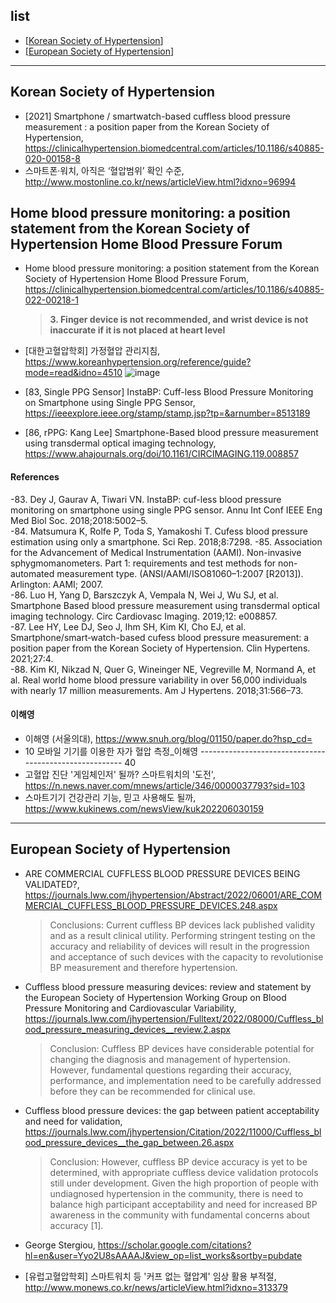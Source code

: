 


## list

- [[Korean Society of Hypertension](https://github.com/Kwangkee/Digital-Healthcare/blob/main/Cuffless.md#korean-society-of-hypertension)]
- [[European Society of Hypertension](https://github.com/Kwangkee/Digital-Healthcare/blob/main/Cuffless.md#european-society-of-hypertension)]

***

## Korean Society of Hypertension
- [2021] Smartphone / smartwatch-based cuffless blood pressure measurement : a position paper from the Korean Society of Hypertension, https://clinicalhypertension.biomedcentral.com/articles/10.1186/s40885-020-00158-8
- 스마트폰·워치, 아직은 ‘혈압범위’ 확인 수준, http://www.mostonline.co.kr/news/articleView.html?idxno=96994

## Home blood pressure monitoring: a position statement from the Korean Society of Hypertension Home Blood Pressure Forum
- Home blood pressure monitoring: a position statement from the Korean Society of Hypertension Home Blood Pressure Forum, https://clinicalhypertension.biomedcentral.com/articles/10.1186/s40885-022-00218-1

  >**3. Finger device is not recommended, and wrist device is not inaccurate if it is not placed at heart level**

- [대한고혈압학회] 가정혈압 관리지침, https://www.koreanhypertension.org/reference/guide?mode=read&idno=4510
![image](https://user-images.githubusercontent.com/109835677/194841475-c1123e71-46d7-49cb-bbb5-d30df7fa2829.png)

- [83, Single PPG Sensor] InstaBP: Cuff-less Blood Pressure Monitoring on Smartphone using Single PPG Sensor, https://ieeexplore.ieee.org/stamp/stamp.jsp?tp=&arnumber=8513189
- [86, rPPG: Kang Lee] Smartphone-Based blood pressure measurement using transdermal optical imaging technology, https://www.ahajournals.org/doi/10.1161/CIRCIMAGING.119.008857

#### References
-83. Dey J, Gaurav A, Tiwari VN. InstaBP: cuf-less blood pressure monitoring on smartphone using single PPG sensor. Annu Int Conf IEEE Eng Med Biol Soc. 2018;2018:5002–5.  
-84. Matsumura K, Rolfe P, Toda S, Yamakoshi T. Cufess blood pressure estimation using only a smartphone. Sci Rep. 2018;8:7298.
-85. Association for the Advancement of Medical Instrumentation (AAMI). Non-invasive sphygmomanometers. Part 1: requirements and test methods for non-automated measurement type. (ANSI/AAMI/ISO81060–1:2007 [R2013]). Arlington: AAMI; 2007.  
-86. Luo H, Yang D, Barszczyk A, Vempala N, Wei J, Wu SJ, et al. Smartphone Based blood pressure measurement using transdermal optical imaging technology. Circ Cardiovasc Imaging. 2019;12: e008857.  
-87. Lee HY, Lee DJ, Seo J, Ihm SH, Kim KI, Cho EJ, et al. Smartphone/smart‑watch-based cufess blood pressure measurement: a position paper from the Korean Society of Hypertension. Clin Hypertens. 2021;27:4.  
-88. Kim KI, Nikzad N, Quer G, Wineinger NE, Vegreville M, Normand A, et al. Real world home blood pressure variability in over 56,000 individuals with nearly 17 million measurements. Am J Hypertens. 2018;31:566–73.  

#### 이해영
- 이해영 (서울의대), https://www.snuh.org/blog/01150/paper.do?hsp_cd=  
- 10	 모바일 기기를 이용한 자가 혈압 측정_이해영 ------------------------------------------------------- 40
- 고혈압 진단 '게임체인저' 될까? 스마트워치의 '도전', https://n.news.naver.com/mnews/article/346/0000037793?sid=103
- 스마트기기 건강관리 기능, 믿고 사용해도 될까, https://www.kukinews.com/newsView/kuk202206030159 

***

## European Society of Hypertension
- ARE COMMERCIAL CUFFLESS BLOOD PRESSURE DEVICES BEING VALIDATED?, https://journals.lww.com/jhypertension/Abstract/2022/06001/ARE_COMMERCIAL_CUFFLESS_BLOOD_PRESSURE_DEVICES.248.aspx
  >Conclusions: Current cuffless BP devices lack published validity and as a result clinical utility. Performing stringent testing on the accuracy and reliability of devices will result in the progression and acceptance of such devices with the capacity to revolutionise BP measurement and therefore hypertension.
- Cuffless blood pressure measuring devices: review and statement by the European Society of Hypertension Working Group on Blood Pressure Monitoring and Cardiovascular Variability, https://journals.lww.com/jhypertension/Fulltext/2022/08000/Cuffless_blood_pressure_measuring_devices__review.2.aspx
  >Conclusion: Cuffless BP devices have considerable potential for changing the diagnosis and management of hypertension. However, fundamental questions regarding their accuracy, performance, and implementation need to be carefully addressed before they can be recommended for clinical use.
- Cuffless blood pressure devices: the gap between patient acceptability and need for validation, https://journals.lww.com/jhypertension/Citation/2022/11000/Cuffless_blood_pressure_devices__the_gap_between.26.aspx
  >Conclusion: However, cuffless BP device accuracy is yet to be determined, with appropriate cuffless device validation protocols still under development. Given the high proportion of people with undiagnosed hypertension in the community, there is need to balance high participant acceptability and need for increased BP awareness in the community with fundamental concerns about accuracy [1].
- George Stergiou, https://scholar.google.com/citations?hl=en&user=Yyo2U8sAAAAJ&view_op=list_works&sortby=pubdate

- [유럽고혈압학회] 스마트워치 등 '커프 없는 혈압계' 임상 활용 부적절, http://www.monews.co.kr/news/articleView.html?idxno=313379
